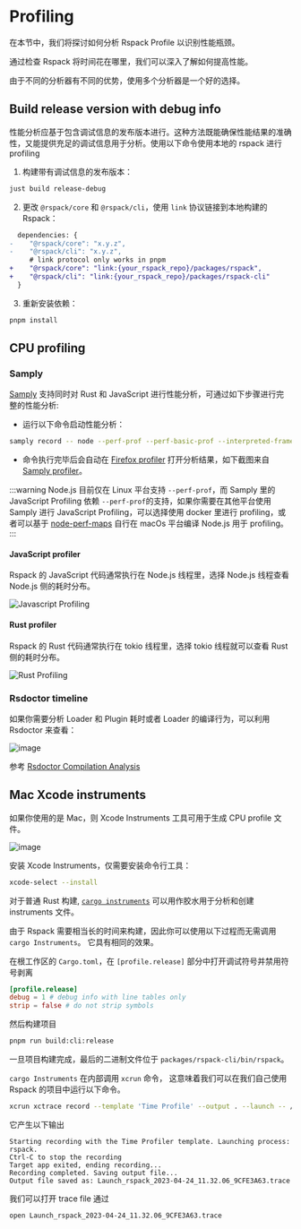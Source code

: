 # Profiling

在本节中，我们将探讨如何分析 Rspack Profile 以识别性能瓶颈。

通过检查 Rspack 将时间花在哪里，我们可以深入了解如何提高性能。

由于不同的分析器有不同的优势，使用多个分析器是一个好的选择。

<!-- toc -->

## Build release version with debug info

性能分析应基于包含调试信息的发布版本进行。这种方法既能确保性能结果的准确性，又能提供充足的调试信息用于分析。使用以下命令使用本地的 rspack 进行 profiling

1. 构建带有调试信息的发布版本：

```sh
just build release-debug
```

2. 更改 `@rspack/core` 和 `@rspack/cli`，使用 `link` 协议链接到本地​​构建的 Rspack：

```diff title="package.json"
  dependencies: {
-    "@rspack/core": "x.y.z",
-    "@rspack/cli": "x.y.z",
     # link protocol only works in pnpm
+    "@rspack/core": "link:{your_rspack_repo}/packages/rspack",
+    "@rspack/cli": "link:{your_rspack_repo}/packages/rspack-cli"
  }
```

3. 重新安装依赖：

```sh
pnpm install
```

## CPU profiling

### Samply

[Samply](https://github.com/mstange/samply) 支持同时对 Rust 和 JavaScript 进行性能分析，可通过如下步骤进行完整的性能分析:

- 运行以下命令启动性能分析：

```sh
samply record -- node --perf-prof --perf-basic-prof --interpreted-frames-native-stack {your_rspack_folder}/rspack-cli/bin/rspack.js -c {your project}/rspack.config.js
```

- 命令执行完毕后会自动在 [Firefox profiler](https://profiler.firefox.com/) 打开分析结果，如下截图来自 [Samply profiler](https://profiler.firefox.com/public/5fkasm1wcddddas3amgys3eg6sbp70n82q6gn1g/calltree/?globalTrackOrder=0&symbolServer=http%3A%2F%2F127.0.0.1%3A3000%2F2fjyrylqc9ifil3s7ppsmbwm6lfd3p9gddnqgx1&thread=2&v=10)。

:::warning
Node.js 目前仅在 Linux 平台支持 `--perf-prof`，而 Samply 里的 JavaScript Profiling 依赖 `--perf-prof`的支持，如果你需要在其他平台使用 Samply 进行 JavaScript Profiling，可以选择使用 docker 里进行 profiling，或者可以基于 [node-perf-maps](https://github.com/tmm1/node/tree/v8-perf-maps) 自行在 macOs 平台编译 Node.js 用于 profiling。
:::

#### JavaScript profiler

Rspack 的 JavaScript 代码通常执行在 Node.js 线程里，选择 Node.js 线程查看 Node.js 侧的耗时分布。

![Javascript Profiling](https://assets.rspack.rs/rspack/assets/profiling-javascript.png)

#### Rust profiler

Rspack 的 Rust 代码通常执行在 tokio 线程里，选择 tokio 线程就可以查看 Rust 侧的耗时分布。

![Rust Profiling](https://assets.rspack.rs/rspack/assets/profiling-rust.png)

### Rsdoctor timeline

如果你需要分析 Loader 和 Plugin 耗时或者 Loader 的编译行为，可以利用 Rsdoctor 来查看：

![image](https://assets.rspack.rs/others/assets/rsdoctor/rsdoctor-loader-timeline.png)

参考 [Rsdoctor Compilation Analysis](/guide/optimization/profile#rsdoctor-%E7%9A%84%E7%BC%96%E8%AF%91%E5%88%86%E6%9E%90)

## Mac Xcode instruments

如果你使用的是 Mac，则 Xcode Instruments 工具可用于生成 CPU profile 文件。

![image](https://github.com/SyMind/rspack-dev-guide/assets/19852293/124e3aee-944a-4509-bb93-1c9213f026d3)

安装 Xcode Instruments，仅需要安装命令行工具：

```bash
xcode-select --install
```

对于普通 Rust 构建, [`cargo instruments`](https://github.com/cmyr/cargo-instruments) 可以用作胶水用于分析和创建 instruments 文件。

由于 Rspack 需要相当长的时间来构建，因此你可以使用以下过程而无需调用 `cargo Instruments`。
它具有相同的效果。

在根工作区的 `Cargo.toml`，在 `[profile.release]` 部分中打开调试符号并禁用符号剥离

```toml
[profile.release]
debug = 1 # debug info with line tables only
strip = false # do not strip symbols
```

然后构建项目

```bash
pnpm run build:cli:release
```

一旦项目构建完成，最后的二进制文件位于 `packages/rspack-cli/bin/rspack`。

`cargo Instruments` 在内部调用 `xcrun` 命令，
这意味着我们可以在我们自己使用 Rspack 的项目中运行以下命令。

```bash
xcrun xctrace record --template 'Time Profile' --output . --launch -- /path/to/rspack/packages/rspack-cli/bin/rspack build
```

它产生以下输出

```
Starting recording with the Time Profiler template. Launching process: rspack.
Ctrl-C to stop the recording
Target app exited, ending recording...
Recording completed. Saving output file...
Output file saved as: Launch_rspack_2023-04-24_11.32.06_9CFE3A63.trace
```

我们可以打开 trace file 通过

```bash
open Launch_rspack_2023-04-24_11.32.06_9CFE3A63.trace
```
